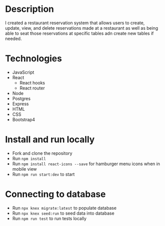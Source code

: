 # Description
I created a restaurant reservation system that allows users to create, update, view, and delete reservations made at a restaurant as well as being able to seat those reservations at specific tables adn create new tables if needed.
# Technologies 
* JavaScript
* React
	* React hooks
	* React router
* Node
* Postgres
* Express
* HTML
* CSS
* Bootstrap4
# Install and run locally
* Fork and clone the repository
* Run `npm install`
* Run `npm install react-icons --save` for hamburger menu icons when in mobile view
* Run `npm run start:dev` to start
# Connecting to database 
* Run `npx knex migrate:latest` to populate database
* Run `npx knex seed:run` to seed data into database
* Run `npm run test` to run tests locally
